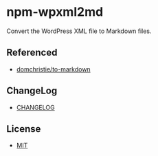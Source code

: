 # npm-wpxml2md

Convert the WordPress XML file to Markdown files.

## Referenced

* [domchristie/to-markdown](https://github.com/domchristie/to-markdown)

## ChangeLog

* [CHANGELOG](CHANGELOG.md)

## License

* [MIT](LICENSE.txt)
